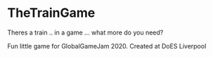 # TheTrainGame
Theres a train .. in a game ... what more do you need?

Fun little game for GlobalGameJam 2020.  Created at DoES Liverpool
